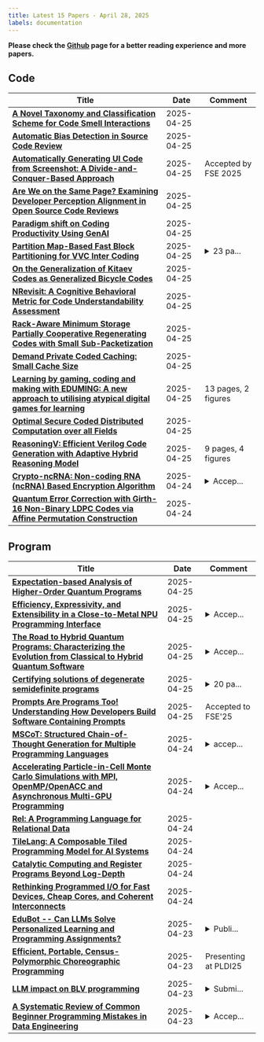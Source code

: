 ```yaml
---
title: Latest 15 Papers - April 28, 2025
labels: documentation
---
```

**Please check the [Github](https://github.com/zezhishao/MTS_Daily_ArXiv) page for a better reading experience and more papers.**

## Code
| **Title** | **Date** | **Comment** |
| --- | --- | --- |
| **[A Novel Taxonomy and Classification Scheme for Code Smell Interactions](http://arxiv.org/abs/2504.18469v1)** | 2025-04-25 |  |
| **[Automatic Bias Detection in Source Code Review](http://arxiv.org/abs/2504.18449v1)** | 2025-04-25 |  |
| **[Automatically Generating UI Code from Screenshot: A Divide-and-Conquer-Based Approach](http://arxiv.org/abs/2406.16386v3)** | 2025-04-25 | Accepted by FSE 2025 |
| **[Are We on the Same Page? Examining Developer Perception Alignment in Open Source Code Reviews](http://arxiv.org/abs/2504.18407v1)** | 2025-04-25 |  |
| **[Paradigm shift on Coding Productivity Using GenAI](http://arxiv.org/abs/2504.18404v1)** | 2025-04-25 |  |
| **[Partition Map-Based Fast Block Partitioning for VVC Inter Coding](http://arxiv.org/abs/2504.18398v1)** | 2025-04-25 | <details><summary>23 pa...</summary><p>23 pages, 26 figures. Project page: https://github.com/ustc-ivclab/IPM</p></details> |
| **[On the Generalization of Kitaev Codes as Generalized Bicycle Codes](http://arxiv.org/abs/2504.18360v1)** | 2025-04-25 |  |
| **[NRevisit: A Cognitive Behavioral Metric for Code Understandability Assessment](http://arxiv.org/abs/2504.18345v1)** | 2025-04-25 |  |
| **[Rack-Aware Minimum Storage Partially Cooperative Regenerating Codes with Small Sub-Packetization](http://arxiv.org/abs/2504.18335v1)** | 2025-04-25 |  |
| **[Demand Private Coded Caching: Small Cache Size](http://arxiv.org/abs/2504.18242v1)** | 2025-04-25 |  |
| **[Learning by gaming, coding and making with EDUMING: A new approach to utilising atypical digital games for learning](http://arxiv.org/abs/2504.13878v2)** | 2025-04-25 | 13 pages, 2 figures |
| **[Optimal Secure Coded Distributed Computation over all Fields](http://arxiv.org/abs/2504.18038v1)** | 2025-04-25 |  |
| **[ReasoningV: Efficient Verilog Code Generation with Adaptive Hybrid Reasoning Model](http://arxiv.org/abs/2504.14560v2)** | 2025-04-25 | 9 pages, 4 figures |
| **[Crypto-ncRNA: Non-coding RNA (ncRNA) Based Encryption Algorithm](http://arxiv.org/abs/2504.17878v1)** | 2025-04-24 | <details><summary>Accep...</summary><p>Accepted at the AI4NA workshop at ICLR 2025. 18pages, 4figures</p></details> |
| **[Quantum Error Correction with Girth-16 Non-Binary LDPC Codes via Affine Permutation Construction](http://arxiv.org/abs/2504.17790v1)** | 2025-04-24 |  |

## Program
| **Title** | **Date** | **Comment** |
| --- | --- | --- |
| **[Expectation-based Analysis of Higher-Order Quantum Programs](http://arxiv.org/abs/2504.18441v1)** | 2025-04-25 |  |
| **[Efficiency, Expressivity, and Extensibility in a Close-to-Metal NPU Programming Interface](http://arxiv.org/abs/2504.18430v1)** | 2025-04-25 | <details><summary>Accep...</summary><p>Accepted FCCM 25; artifact submitted for evaluation. IRON available at https://github.com/Xilinx/mlir-aie</p></details> |
| **[The Road to Hybrid Quantum Programs: Characterizing the Evolution from Classical to Hybrid Quantum Software](http://arxiv.org/abs/2503.11450v3)** | 2025-04-25 | <details><summary>Accep...</summary><p>Accepted for publication in the Second International Workshop on Quantum Software Engineering: The Next Evolution</p></details> |
| **[Certifying solutions of degenerate semidefinite programs](http://arxiv.org/abs/2405.13625v3)** | 2025-04-25 | <details><summary>20 pa...</summary><p>20 pages, 1 table; accepted to SIAM J. Optimization (April 2025)</p></details> |
| **[Prompts Are Programs Too! Understanding How Developers Build Software Containing Prompts](http://arxiv.org/abs/2409.12447v2)** | 2025-04-25 | Accepted to FSE'25 |
| **[MSCoT: Structured Chain-of-Thought Generation for Multiple Programming Languages](http://arxiv.org/abs/2504.10178v2)** | 2025-04-24 | <details><summary>accep...</summary><p>accepted in ijcnn 2025</p></details> |
| **[Accelerating Particle-in-Cell Monte Carlo Simulations with MPI, OpenMP/OpenACC and Asynchronous Multi-GPU Programming](http://arxiv.org/abs/2404.10270v4)** | 2025-04-24 | <details><summary>Accep...</summary><p>Accepted by the Journal of Computational Science (ICCS 2024 Special Issue) prepared in English, formatted in Springer LNCS template and consists of 32 pages, which includes the main text, references, and figures</p></details> |
| **[Rel: A Programming Language for Relational Data](http://arxiv.org/abs/2504.10323v2)** | 2025-04-24 |  |
| **[TileLang: A Composable Tiled Programming Model for AI Systems](http://arxiv.org/abs/2504.17577v1)** | 2025-04-24 |  |
| **[Catalytic Computing and Register Programs Beyond Log-Depth](http://arxiv.org/abs/2504.17412v1)** | 2025-04-24 |  |
| **[Rethinking Programmed I/O for Fast Devices, Cheap Cores, and Coherent Interconnects](http://arxiv.org/abs/2409.08141v3)** | 2025-04-24 |  |
| **[EduBot -- Can LLMs Solve Personalized Learning and Programming Assignments?](http://arxiv.org/abs/2504.17824v1)** | 2025-04-23 | <details><summary>Publi...</summary><p>Published at AAAI 2025 AI4EDU Workshop</p></details> |
| **[Efficient, Portable, Census-Polymorphic Choreographic Programming](http://arxiv.org/abs/2412.02107v2)** | 2025-04-23 | Presenting at PLDI25 |
| **[LLM impact on BLV programming](http://arxiv.org/abs/2504.17018v1)** | 2025-04-23 | <details><summary>Submi...</summary><p>Submitted to ASSETS 2025</p></details> |
| **[A Systematic Review of Common Beginner Programming Mistakes in Data Engineering](http://arxiv.org/abs/2504.16644v1)** | 2025-04-23 | <details><summary>Accep...</summary><p>Accepted to the 2025 IEEE/ACM 37th International Conference on Software Engineering Education and Training (CSEE&T)</p></details> |

